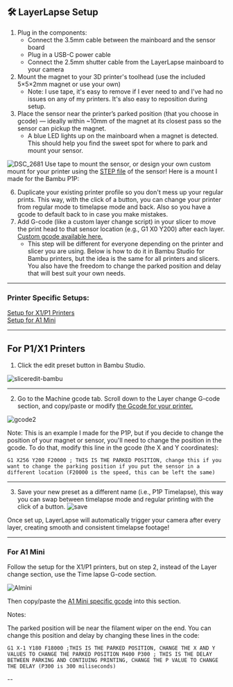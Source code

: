 ## 🛠️ LayerLapse Setup

1. Plug in the components:
   - Connect the 3.5mm cable between the mainboard and the sensor board
   - Plug in a USB-C power cable
   - Connect the 2.5mm shutter cable from the LayerLapse mainboard to your camera
2. Mount the magnet to your 3D printer's toolhead (use the included 5×5×2mm magnet or use your own)
   - Note: I use tape, it's easy to remove if I ever need to and I've had no issues on any of my printers. It's also easy to reposition during setup.
4. Place the sensor near the printer’s parked position (that you choose in gcode) — ideally within ~10mm of the magnet at its closest pass so the sensor can pickup the magnet.
   - A blue LED lights up on the mainboard when a magnet is detected. This should help you find the sweet spot for where to park and mount your sensor.
   
  ![DSC_2681](https://github.com/user-attachments/assets/970ea87c-7181-4a04-bec6-e2e3799f22ea)
Use tape to mount the sensor, or design your own custom mount for your printer using the [STEP file](docs/HallSensorTest.step) of the sensor!
Here is a mount I made for the Bambu P1P:
  
6. Duplicate your existing printer profile so you don't mess up your regular prints. This way, with the click of a button, you can change your printer from regular mode to timelapse mode and back. Also so you have a gcode to default back to in case you make mistakes.
7. Add G-code (like a custom layer change script) in your slicer to move the print head to that sensor location (e.g., G1 X0 Y200) after each layer. [Custom gcode available here.](code/custom-gcode)
   - This step will be different for everyone depending on the printer and slicer you are using. Below is how to do it in Bambu Studio for Bambu printers, but the idea is the same for all printers and slicers. You also have the freedom to change the parked position and delay that will best suit your own needs.

---

### Printer Specific Setups:
  
[Setup for X1/P1 Printers](https://github.com/user-attachments/assets/25ab0134-a0c5-4ea9-aa74-b6f47c152dec)  
[Setup for A1 Mini](https://github.com/user-attachments/assets/25ab0134-a0c5-4ea9-aa74-b6f47c152dec)
  
---
## For P1/X1 Printers
1. Click the edit preset button in Bambu Studio.
   
![sliceredit-bambu](https://github.com/user-attachments/assets/25ab0134-a0c5-4ea9-aa74-b6f47c152dec)

---
  
2. Go to the Machine gcode tab. Scroll down to the Layer change G-code section, and copy/paste or modify [the Gcode for your printer.](code/custom-gcode)
   
  ![gcode2](https://github.com/user-attachments/assets/6ab334f6-d3ee-40f0-84a2-4a46daaf92d2)
  
Note: This is an example I made for the P1P, but if you decide to change the position of your magnet or sensor, you'll need to change the position in the gcode. To do that, modify this line in the gcode (the X and Y coordinates):
  
``
G1 X256 Y200 F20000 ; THIS IS THE PARKED POSITION, change this if you want to change the parking position if you put the sensor in a different location (F20000 is the speed, this can be left the same)
``

---
  
3. Save your new preset as a different name (i.e., P1P Timelapse), this way you can swap between timelapse mode and regular printing with the click of a button.
  ![save](https://github.com/user-attachments/assets/f66204df-b03e-49f5-b4b6-fd5c44d8a624)


Once set up, LayerLapse will automatically trigger your camera after every layer, creating smooth and consistent timelapse footage!

---

### For A1 Mini

Follow the setup for the X1/P1 printers, but on step 2, instead of the Layer change section, use the Time lapse G-code section.
  
![AImini](https://github.com/user-attachments/assets/45ee76d3-cf4a-4b3a-adfd-6c09cac00d2b)

Then copy/paste the [A1 Mini specific gcode](code/custom-gcode) into this section.

  Notes:
    
  The parked position will be near the filament wiper on the end. You can change this position and delay by changing these lines in the code:

``
G1 X-1 Y180 F18000 ;THIS IS THE PARKED POSITION, CHANGE THE X AND Y VALUES TO CHANGE THE PARKED POSITION
M400 P300 ; THIS IS THE DELAY BETWEEN PARKING AND CONTIUING PRINTING, CHANGE THE P VALUE TO CHANGE THE DELAY (P300 is 300 miliseconds)
``


--
